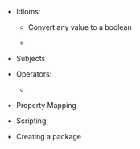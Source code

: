 

- Idioms:

	- Convert any value to a boolean

	-

- Subjects

- Operators:

	- 

- Property Mapping

- Scripting

- Creating a package

	

